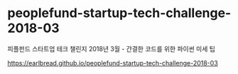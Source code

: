 # peoplefund-startup-tech-challenge-2018-03

피플펀드 스타트업 테크 챌린지 2018년 3월 - 간결한 코드를 위한 파이썬 미세 팁

https://earlbread.github.io/peoplefund-startup-tech-challenge-2018-03
